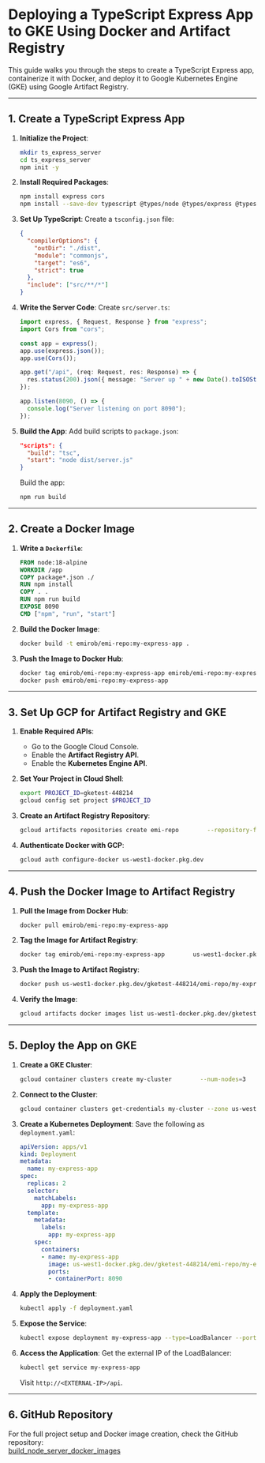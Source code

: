 
# Deploying a TypeScript Express App to GKE Using Docker and Artifact Registry

This guide walks you through the steps to create a TypeScript Express app, containerize it with Docker, and deploy it to Google Kubernetes Engine (GKE) using Google Artifact Registry.

---

## **1. Create a TypeScript Express App**
1. **Initialize the Project**:
   ```bash
   mkdir ts_express_server
   cd ts_express_server
   npm init -y
   ```

2. **Install Required Packages**:
   ```bash
   npm install express cors
   npm install --save-dev typescript @types/node @types/express @types/cors
   ```

3. **Set Up TypeScript**:
   Create a `tsconfig.json` file:
   ```json
   {
     "compilerOptions": {
       "outDir": "./dist",
       "module": "commonjs",
       "target": "es6",
       "strict": true
     },
     "include": ["src/**/*"]
   }
   ```

4. **Write the Server Code**:
   Create `src/server.ts`:
   ```typescript
   import express, { Request, Response } from "express";
   import Cors from "cors";

   const app = express();
   app.use(express.json());
   app.use(Cors());

   app.get("/api", (req: Request, res: Response) => {
     res.status(200).json({ message: "Server up " + new Date().toISOString() });
   });

   app.listen(8090, () => {
     console.log("Server listening on port 8090");
   });
   ```

5. **Build the App**:
   Add build scripts to `package.json`:
   ```json
   "scripts": {
     "build": "tsc",
     "start": "node dist/server.js"
   }
   ```

   Build the app:
   ```bash
   npm run build
   ```

---

## **2. Create a Docker Image**
1. **Write a `Dockerfile`**:
   ```dockerfile
   FROM node:18-alpine
   WORKDIR /app
   COPY package*.json ./
   RUN npm install
   COPY . .
   RUN npm run build
   EXPOSE 8090
   CMD ["npm", "run", "start"]
   ```

2. **Build the Docker Image**:
   ```bash
   docker build -t emirob/emi-repo:my-express-app .
   ```

3. **Push the Image to Docker Hub**:
   ```bash
   docker tag emirob/emi-repo:my-express-app emirob/emi-repo:my-express-app
   docker push emirob/emi-repo:my-express-app
   ```

---

## **3. Set Up GCP for Artifact Registry and GKE**
1. **Enable Required APIs**:
   - Go to the Google Cloud Console.
   - Enable the **Artifact Registry API**.
   - Enable the **Kubernetes Engine API**.

2. **Set Your Project in Cloud Shell**:
   ```bash
   export PROJECT_ID=gketest-448214
   gcloud config set project $PROJECT_ID
   ```

3. **Create an Artifact Registry Repository**:
   ```bash
   gcloud artifacts repositories create emi-repo        --repository-format=docker        --location=us-west1        --description="Docker repo"
   ```

4. **Authenticate Docker with GCP**:
   ```bash
   gcloud auth configure-docker us-west1-docker.pkg.dev
   ```

---

## **4. Push the Docker Image to Artifact Registry**
1. **Pull the Image from Docker Hub**:
   ```bash
   docker pull emirob/emi-repo:my-express-app
   ```

2. **Tag the Image for Artifact Registry**:
   ```bash
   docker tag emirob/emi-repo:my-express-app        us-west1-docker.pkg.dev/gketest-448214/emi-repo/my-express-app:latest
   ```

3. **Push the Image to Artifact Registry**:
   ```bash
   docker push us-west1-docker.pkg.dev/gketest-448214/emi-repo/my-express-app:latest
   ```

4. **Verify the Image**:
   ```bash
   gcloud artifacts docker images list us-west1-docker.pkg.dev/gketest-448214/emi-repo
   ```

---

## **5. Deploy the App on GKE**
1. **Create a GKE Cluster**:
   ```bash
   gcloud container clusters create my-cluster        --num-nodes=3        --zone=us-west1-a
   ```

2. **Connect to the Cluster**:
   ```bash
   gcloud container clusters get-credentials my-cluster --zone us-west1-a
   ```

3. **Create a Kubernetes Deployment**:
   Save the following as `deployment.yaml`:
   ```yaml
   apiVersion: apps/v1
   kind: Deployment
   metadata:
     name: my-express-app
   spec:
     replicas: 2
     selector:
       matchLabels:
         app: my-express-app
     template:
       metadata:
         labels:
           app: my-express-app
       spec:
         containers:
         - name: my-express-app
           image: us-west1-docker.pkg.dev/gketest-448214/emi-repo/my-express-app:latest
           ports:
           - containerPort: 8090
   ```

4. **Apply the Deployment**:
   ```bash
   kubectl apply -f deployment.yaml
   ```

5. **Expose the Service**:
   ```bash
   kubectl expose deployment my-express-app --type=LoadBalancer --port 80 --target-port 8090
   ```

6. **Access the Application**:
   Get the external IP of the LoadBalancer:
   ```bash
   kubectl get service my-express-app
   ```
   Visit `http://<EXTERNAL-IP>/api`.

---

## **6. GitHub Repository**
For the full project setup and Docker image creation, check the GitHub repository:  
[build_node_server_docker_images](https://github.com/EmiRoberti77/build_node_server_docker_images)
